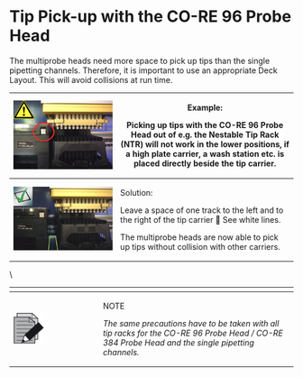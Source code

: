 # Tip Pick-up with the CO-RE 96 Probe Head

The multiprobe heads need more space to pick up tips than the single pipetting channels. Therefore, it is important to use an appropriate Deck Layout. This will avoid collisions at run time.

| ![](<../../.gitbook/assets/image (21) (1) (1) (1) (1) (1) (1) (1).png>) | <p>Example:</p><p>Picking up tips with the CO-RE 96 Probe Head out of e.g. the Nestable Tip Rack (NTR) will not work in the lower positions, if a high plate carrier, a wash station etc. is placed directly beside the tip carrier.</p> |
| ----------------------------------------------------------------------- | ---------------------------------------------------------------------------------------------------------------------------------------------------------------------------------------------------------------------------------------- |
| ![](<../../.gitbook/assets/image (22) (1) (1) (1) (1) (1) (1).png>)     | <p>Solution:</p><p>Leave a space of one track to the left and to the right of the tip carrier  See white lines.</p><p>The multiprobe heads are now able to pick up tips without collision with other carriers.</p>                      |

\


<table data-header-hidden><thead><tr><th width="145"></th><th></th></tr></thead><tbody><tr><td><img src="../../.gitbook/assets/image (10) (1) (1) (1) (1) (1) (1) (1) (1) (1) (1) (1) (1).png" alt="" data-size="original"></td><td><p>NOTE</p><p><em>The same precautions have to be taken with all tip racks for the CO-RE 96 Probe Head / CO-RE 384 Probe Head and the single pipetting channels.</em></p></td></tr></tbody></table>

